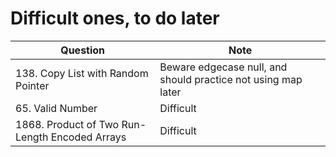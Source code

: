 # Difficult ones, to do later
| Question                | Note                         
| ------------------------| ------------------------------ 
| 138. Copy List with Random Pointer | Beware edgecase null, and should practice not using map later
| 65. Valid Number | Difficult
| 1868. Product of Two Run-Length Encoded Arrays | Difficult

